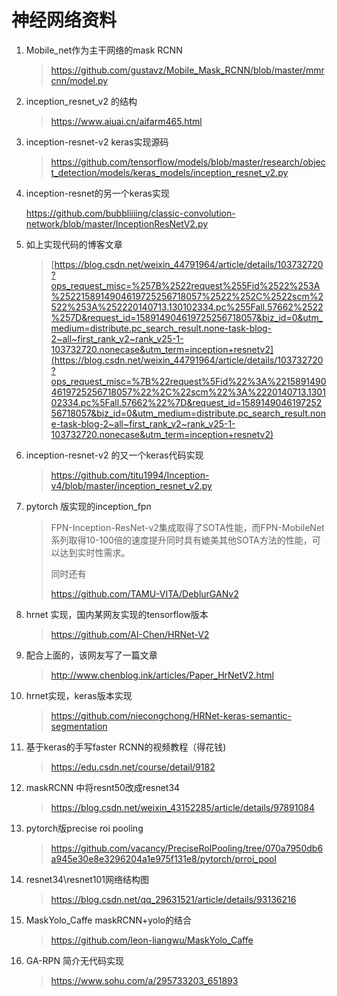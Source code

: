 # 神经网络资料

1. Mobile_net作为主干网络的mask RCNN

   > https://github.com/gustavz/Mobile_Mask_RCNN/blob/master/mmrcnn/model.py

2. inception_resnet_v2 的结构

   > https://www.aiuai.cn/aifarm465.html

3. inception-resnet-v2 keras实现源码

   > https://github.com/tensorflow/models/blob/master/research/object_detection/models/keras_models/inception_resnet_v2.py

4. inception-resnet的另一个keras实现

   https://github.com/bubbliiiing/classic-convolution-network/blob/master/InceptionResNetV2.py

5. 如上实现代码的博客文章

   > [https://blog.csdn.net/weixin_44791964/article/details/103732720?ops_request_misc=%257B%2522request%255Fid%2522%253A%2522158914904619725256718057%2522%252C%2522scm%2522%253A%252220140713.130102334.pc%255Fall.57662%2522%257D&request_id=158914904619725256718057&biz_id=0&utm_medium=distribute.pc_search_result.none-task-blog-2~all~first_rank_v2~rank_v25-1-103732720.nonecase&utm_term=inception+resnetv2](https://blog.csdn.net/weixin_44791964/article/details/103732720?ops_request_misc=%7B%22request%5Fid%22%3A%22158914904619725256718057%22%2C%22scm%22%3A%2220140713.130102334.pc%5Fall.57662%22%7D&request_id=158914904619725256718057&biz_id=0&utm_medium=distribute.pc_search_result.none-task-blog-2~all~first_rank_v2~rank_v25-1-103732720.nonecase&utm_term=inception+resnetv2)

6. inception-resnet-v2 的又一个keras代码实现

   > https://github.com/titu1994/Inception-v4/blob/master/inception_resnet_v2.py

7. pytorch 版实现的inception_fpn

   > FPN-Inception-ResNet-v2集成取得了SOTA性能，而FPN-MobileNet系列取得10-100倍的速度提升同时具有媲美其他SOTA方法的性能，可以达到实时性需求。
   >
   > 同时还有
   >
   > https://github.com/TAMU-VITA/DeblurGANv2

8. hrnet 实现，国内某网友实现的tensorflow版本

   > https://github.com/AI-Chen/HRNet-V2

9. 配合上面的，该网友写了一篇文章

   > http://www.chenblog.ink/articles/Paper_HrNetV2.html

10. hrnet实现，keras版本实现

    > https://github.com/niecongchong/HRNet-keras-semantic-segmentation

11. 基于keras的手写faster RCNN的视频教程（得花钱)

    > https://edu.csdn.net/course/detail/9182

12. maskRCNN 中将resnt50改成resnet34

    > https://blog.csdn.net/weixin_43152285/article/details/97891084

13. pytorch版precise roi pooling

    > https://github.com/vacancy/PreciseRoIPooling/tree/070a7950db6a945e30e8e3296204a1e975f131e8/pytorch/prroi_pool

14. resnet34\resnet101网络结构图

    > https://blog.csdn.net/qq_29631521/article/details/93136216

15. MaskYolo_Caffe maskRCNN+yolo的结合

    > https://github.com/leon-liangwu/MaskYolo_Caffe

16. GA-RPN 简介无代码实现

    > https://www.sohu.com/a/295733203_651893
